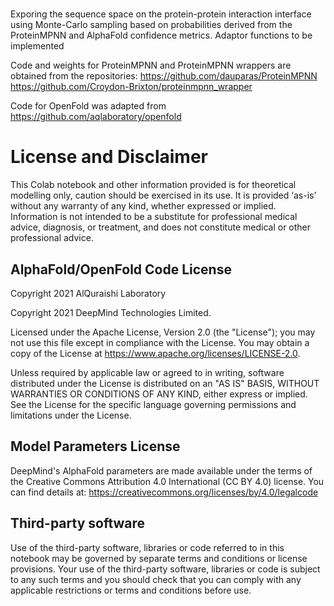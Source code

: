 #

Exporing the sequence space on the protein-protein interaction interface using Monte-Carlo sampling based on probabilities derived from the ProteinMPNN and AlphaFold confidence metrics.
Adaptor functions to be implemented


Code and weights for ProteinMPNN and ProteinMPNN wrappers are obtained from the repositories:
https://github.com/dauparas/ProteinMPNN
https://github.com/Croydon-Brixton/proteinmpnn_wrapper

Code for OpenFold was adapted from https://github.com/aqlaboratory/openfold

# License and Disclaimer

This Colab notebook and other information provided is for theoretical modelling only, caution should be exercised in its use. It is provided ‘as-is’ without any warranty of any kind, whether expressed or implied. Information is not intended to be a substitute for professional medical advice, diagnosis, or treatment, and does not constitute medical or other professional advice.

## AlphaFold/OpenFold Code License

Copyright 2021 AlQuraishi Laboratory

Copyright 2021 DeepMind Technologies Limited.

Licensed under the Apache License, Version 2.0 (the "License"); you may not use this file except in compliance with the License. You may obtain a copy of the License at https://www.apache.org/licenses/LICENSE-2.0.

Unless required by applicable law or agreed to in writing, software distributed under the License is distributed on an "AS IS" BASIS, WITHOUT WARRANTIES OR CONDITIONS OF ANY KIND, either express or implied. See the License for the specific language governing permissions and limitations under the License.

## Model Parameters License

DeepMind's AlphaFold parameters are made available under the terms of the Creative Commons Attribution 4.0 International (CC BY 4.0) license. You can find details at: https://creativecommons.org/licenses/by/4.0/legalcode


## Third-party software

Use of the third-party software, libraries or code referred to in this notebook may be governed by separate terms and conditions or license provisions. Your use of the third-party software, libraries or code is subject to any such terms and you should check that you can comply with any applicable restrictions or terms and conditions before use.
